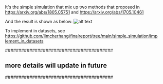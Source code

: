 It's the simple simulation that mix up two methods that proposed in https://arxiv.org/abs/1805.05751 and https://arxiv.org/abs/1705.10461

And the result is shown as below:
![alt text](gd_vs_cesp.png)

To implement in datasets, see https://github.com/limcherhang/finalreport/tree/main/simple_simulation/implement_in_datasets

########################################
## more details will update in future ##
########################################
